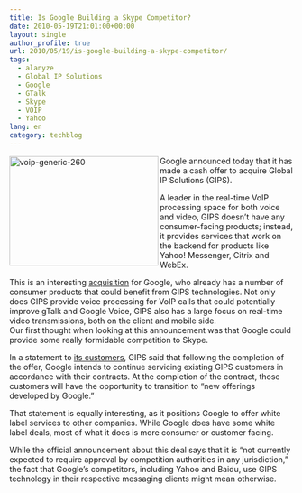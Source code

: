 ```yaml
---
title: Is Google Building a Skype Competitor?
date: 2010-05-19T21:01:00+00:00
layout: single
author_profile: true
url: 2010/05/19/is-google-building-a-skype-competitor/
tags:
  - alanyze
  - Global IP Solutions
  - Google
  - GTalk
  - Skype
  - VOIP
  - Yahoo
lang: en
category: techblog
---
```

[<img title="voip-generic-260" border="0" alt="voip-generic-260" align="left" src="http://lh3.ggpht.com/_vaUVXcmC3OI/S_RKtCf-SxI/AAAAAAAACQ8/CHC4Cjrbl6E/voip-generic-260_thumb%5B1%5D.jpg?imgmax=800" width="264" height="194" />](http://lh5.ggpht.com/_vaUVXcmC3OI/S_RKo_bBDDI/AAAAAAAACQ4/MqfjuGdmvTs/s1600-h/voip-generic-260%5B3%5D.jpg) Google announced today that it has made a cash offer to acquire Global IP Solutions (GIPS). 

A leader in the real-time VoIP processing space for both voice and video, GIPS doesn’t have any consumer-facing products; instead, it provides services that work on the backend for products like Yahoo! Messenger, Citrix and WebEx. 

This is an interesting [acquisition](http://finance.yahoo.com/news/Google-to-Make-Cash-Offer-to-bw-2968751717.html?x=0&.v=1) for Google, who already has a number of consumer products that could benefit from GIPS technologies. Not only does GIPS provide voice processing for VoIP calls that could potentially improve gTalk and Google Voice, GIPS also has a large focus on real-time video transmissions, both on the client and mobile side.  
Our first thought when looking at this announcement was that Google could provide some really formidable competition to Skype. 

In a statement to [its customers](http://gipscorp.com/customers/), GIPS said that following the completion of the offer, Google intends to continue servicing existing GIPS customers in accordance with their contracts. At the completion of the contract, those customers will have the opportunity to transition to “new offerings developed by Google.” 

That statement is equally interesting, as it positions Google to offer white label services to other companies. While Google does have some white label deals, most of what it does is more consumer or customer facing. 

While the official announcement about this deal says that it is “not currently expected to require approval by competition authorities in any jurisdiction,” the fact that Google’s competitors, including Yahoo and Baidu, use GIPS technology in their respective messaging clients might mean otherwise.